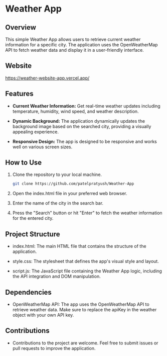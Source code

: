 # Weather App

## Overview

This simple Weather App allows users to retrieve current weather information for a specific city. The application uses the OpenWeatherMap API to fetch weather data and display it in a user-friendly interface.

## Website

<https://weather-website-app.vercel.app/>

## Features

- **Current Weather Information:** Get real-time weather updates including temperature, humidity, wind speed, and weather description.

- **Dynamic Background:** The application dynamically updates the background image based on the searched city, providing a visually appealing experience.

- **Responsive Design:** The app is designed to be responsive and works well on various screen sizes.

## How to Use

1. Clone the repository to your local machine.

   ```bash
   git clone https://github.com/patelpratyush/Weather-App
   ```

2. Open the index.html file in your preferred web browser.

3. Enter the name of the city in the search bar.

4. Press the "Search" button or hit "Enter" to fetch the weather information for the entered city.

## Project Structure

- index.html: The main HTML file that contains the structure of the application.

- style.css: The stylesheet that defines the app's visual style and layout.

- script.js: The JavaScript file containing the Weather App logic, including the API integration and DOM manipulation.

## Dependencies

- OpenWeatherMap API: The app uses the OpenWeatherMap API to retrieve weather data. Make sure to replace the apiKey in the weather object with your own API key.

## Contributions

- Contributions to the project are welcome. Feel free to submit issues or pull requests to improve the application.
